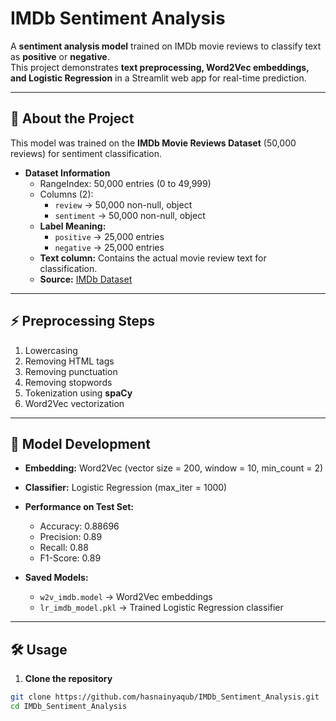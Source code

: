 # IMDb Sentiment Analysis

A **sentiment analysis model** trained on IMDb movie reviews to classify text as **positive** or **negative**.  
This project demonstrates **text preprocessing, Word2Vec embeddings, and Logistic Regression** in a Streamlit web app for real-time prediction.

---

## 📖 About the Project

This model was trained on the **IMDb Movie Reviews Dataset** (50,000 reviews) for sentiment classification.  

- **Dataset Information**  
  - RangeIndex: 50,000 entries (0 to 49,999)  
  - Columns (2):  
    - `review` → 50,000 non-null, object  
    - `sentiment` → 50,000 non-null, object  
  - **Label Meaning:**  
    - `positive` → 25,000 entries  
    - `negative` → 25,000 entries  
  - **Text column:** Contains the actual movie review text for classification.  
  - **Source:** [IMDb Dataset](https://ai.stanford.edu/~amaas/data/sentiment/)  

---

## ⚡ Preprocessing Steps

1. Lowercasing  
2. Removing HTML tags  
3. Removing punctuation  
4. Removing stopwords  
5. Tokenization using **spaCy**  
6. Word2Vec vectorization  

---

## 🧠 Model Development

- **Embedding:** Word2Vec (vector size = 200, window = 10, min_count = 2)  
- **Classifier:** Logistic Regression (max_iter = 1000)  
- **Performance on Test Set:**  
  - Accuracy: 0.88696  
  - Precision: 0.89  
  - Recall: 0.88  
  - F1-Score: 0.89  

- **Saved Models:**  
  - `w2v_imdb.model` → Word2Vec embeddings  
  - `lr_imdb_model.pkl` → Trained Logistic Regression classifier  

---

## 🛠 Usage

1. **Clone the repository**  

```bash
git clone https://github.com/hasnainyaqub/IMDb_Sentiment_Analysis.git
cd IMDb_Sentiment_Analysis

